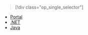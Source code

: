 > [!div class="op_single_selector"]
- [Portal](../articles/media-services/media-services-portal-encoding-units.md)
- [.NET](../articles/media-services/media-services-dotnet-encoding-units.md)
- [Java](https://github.com/southworkscom/azure-sdk-for-media-services-java-samples)
<!---HONumber=67-->
